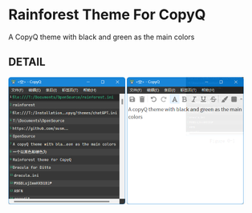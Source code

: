 # Rainforest Theme For CopyQ
A CopyQ theme with black and green as the main colors



## DETAIL

<img src="./assets/image-20240624092113262.png" alt="image-20240624092113262" style="zoom:50%;" />

<img src="./assets/image-20240624092150565.png" alt="image-20240624092150565" style="zoom:50%;" />
